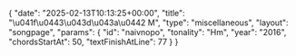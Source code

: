 {
    "date": "2025-02-13T10:13:25+00:00",
    "title": "\u041f\u0443\u043d\u043a\u0442 M",
    "type": "miscellaneous",
    "layout": "songpage",
    "params": {
        "id": "naivnopo",
        "tonality": "Hm",
        "year": "2016",
        "chordsStartAt": 50,
        "textFinishAtLine": 77
    }
}